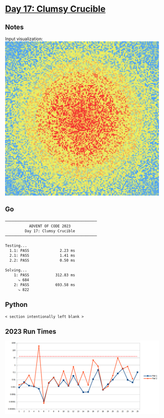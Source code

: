 # [Day 17: Clumsy Crucible](https://adventofcode.com/2023/day/17)

<!-- These are helper text to make formatting the yearly readme consistent and easier...

[Day 17: Clumsy Crucible][rm17]
[Go][go17]
[Python][py17]

[rm17]: 17-clumsyCrucible/README.md
[go17]: 17-clumsyCrucible/go
[py17]: 17-clumsyCrucible/py

-->
## Notes

Input visualization:
![Day 17 Input Heatmap](./input.png)

## Go

```text
──────────────────────────────────────────
           ADVENT OF CODE 2023            
         Day 17: Clumsy Crucible          
──────────────────────────────────────────
          
Testing...
  1.1: PASS              2.23 ms
  2.1: PASS              1.41 ms
  2.2: PASS              0.50 ms
          
Solving...
    1: PASS            312.83 ms
      ⤷ 684
    2: PASS            693.58 ms
      ⤷ 822
```

## Python

```text
< section intentionally left blank >
```

## 2023 Run Times

![2023 exercise run-time graphs](../run-times.png)
